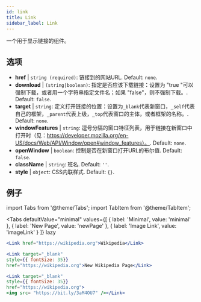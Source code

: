 ```yaml
---
id: link
title: Link
sidebar_label: Link
---
```


一个用于显示链接的组件。

## 选项

* __href__ | `string (required)`: 链接到的网站URL. Default: `none`.
* __download__ | `(string|boolean)`: 指定是否应该下载链接：设置为 "true "可以强制下载，或者用一个字符串指定文件名；如果 "false"，则不强制下载。. Default: `false`.
* __target__ | `string`: 定义打开链接的位置：设置为`_blank`代表新窗口，`_self`代表自己的框架，`_parent`代表上级，`_top`代表窗口的主体，或者框架的名称。. Default: `none`.
* __windowFeatures__ | `string`: 逗号分隔的窗口特征列表，用于链接在新窗口中打开时（见：https://developer.mozilla.org/en-US/docs/Web/API/Window/open#window_features）。. Default: `none`.
* __openWindow__ | `boolean`: 控制是否在新窗口打开URL的布尔值. Default: `false`.
* __className__ | `string`: 班名. Default: `''`.
* __style__ | `object`: CSS内联样式. Default: `{}`.


## 例子

import Tabs from '@theme/Tabs';
import TabItem from '@theme/TabItem';

<Tabs
    defaultValue="minimal"
    values={[
        { label: 'Minimal', value: 'minimal' },
        { label: 'New Page', value: 'newPage' },
        { label: 'Image Link', value: 'imageLink' }
    ]}
    lazy
>
<TabItem value="minimal">

```jsx live
<Link href="https://wikipedia.org">Wikipedia</Link>
```

</TabItem>

<TabItem value="newPage">

```jsx live
<Link target="_blank" 
style={{ fontSize: 35}}
href="https://wikipedia.org">New Wikipedia Page</Link>
```
</TabItem>

<TabItem value="imageLink">

```jsx live
<Link target="_blank" 
style={{ fontSize: 35}}
href="https://wikipedia.org">
<img src= "https://bit.ly/3aM4OU7" /></Link>
```

</TabItem>

</Tabs>
